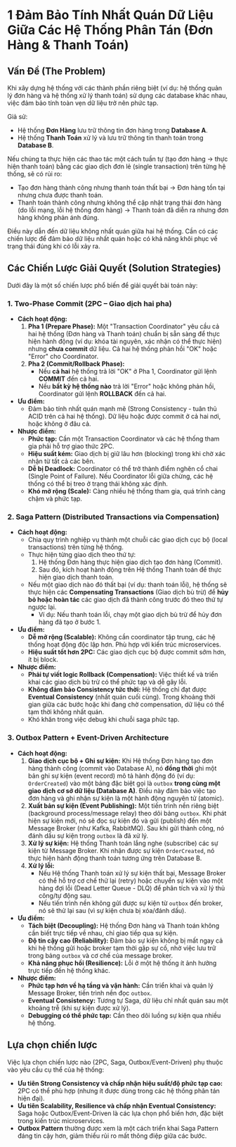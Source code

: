 # 1  Đảm Bảo Tính Nhất Quán Dữ Liệu Giữa Các Hệ Thống Phân Tán (Đơn Hàng & Thanh Toán)

## Vấn Đề (The Problem)

Khi xây dựng hệ thống với các thành phần riêng biệt (ví dụ: hệ thống quản lý đơn hàng và hệ thống xử lý thanh toán) sử dụng các database khác nhau, việc đảm bảo tính toàn vẹn dữ liệu trở nên phức tạp.

Giả sử:
*   Hệ thống **Đơn Hàng** lưu trữ thông tin đơn hàng trong **Database A**.
*   Hệ thống **Thanh Toán** xử lý và lưu trữ thông tin thanh toán trong **Database B**.

Nếu chúng ta thực hiện các thao tác một cách tuần tự (tạo đơn hàng -> thực hiện thanh toán) bằng các giao dịch đơn lẻ (single transaction) trên từng hệ thống, sẽ có rủi ro:
*   Tạo đơn hàng thành công nhưng thanh toán thất bại -> Đơn hàng tồn tại nhưng chưa được thanh toán.
*   Thanh toán thành công nhưng không thể cập nhật trạng thái đơn hàng (do lỗi mạng, lỗi hệ thống đơn hàng) -> Thanh toán đã diễn ra nhưng đơn hàng không phản ánh đúng.

Điều này dẫn đến dữ liệu không nhất quán giữa hai hệ thống. Cần có các chiến lược để đảm bảo dữ liệu nhất quán hoặc có khả năng khôi phục về trạng thái đúng khi có lỗi xảy ra.

## Các Chiến Lược Giải Quyết (Solution Strategies)

Dưới đây là một số chiến lược phổ biến để giải quyết bài toán này:

### 1. Two-Phase Commit (2PC – Giao dịch hai pha)

*   **Cách hoạt động:**
    1.  **Pha 1 (Prepare Phase):** Một "Transaction Coordinator" yêu cầu cả hai hệ thống (Đơn hàng và Thanh toán) chuẩn bị sẵn sàng để thực hiện hành động (ví dụ: khóa tài nguyên, xác nhận có thể thực hiện) nhưng **chưa commit** dữ liệu. Cả hai hệ thống phản hồi "OK" hoặc "Error" cho Coordinator.
    2.  **Pha 2 (Commit/Rollback Phase):**
        *   Nếu **cả hai** hệ thống trả lời "OK" ở Pha 1, Coordinator gửi lệnh **COMMIT** đến cả hai.
        *   Nếu **bất kỳ hệ thống nào** trả lời "Error" hoặc không phản hồi, Coordinator gửi lệnh **ROLLBACK** đến cả hai.
*   **Ưu điểm:**
    *   Đảm bảo tính nhất quán mạnh mẽ (Strong Consistency - tuân thủ ACID trên cả hai hệ thống). Dữ liệu hoặc được commit ở cả hai nơi, hoặc không ở đâu cả.
*   **Nhược điểm:**
    *   **Phức tạp:** Cần một Transaction Coordinator và các hệ thống tham gia phải hỗ trợ giao thức 2PC.
    *   **Hiệu suất kém:** Giao dịch bị giữ lâu hơn (blocking) trong khi chờ xác nhận từ tất cả các bên.
    *   **Dễ bị Deadlock:** Coordinator có thể trở thành điểm nghẽn cổ chai (Single Point of Failure). Nếu Coordinator lỗi giữa chừng, các hệ thống có thể bị treo ở trạng thái không xác định.
    *   **Khó mở rộng (Scale):** Càng nhiều hệ thống tham gia, quá trình càng chậm và phức tạp.

### 2. Saga Pattern (Distributed Transactions via Compensation)

*   **Cách hoạt động:**
    *   Chia quy trình nghiệp vụ thành một chuỗi các giao dịch cục bộ (local transactions) trên từng hệ thống.
    *   Thực hiện từng giao dịch theo thứ tự:
        1.  Hệ thống Đơn hàng thực hiện giao dịch tạo đơn hàng (Commit).
        2.  Sau đó, kích hoạt hành động trên Hệ thống Thanh toán để thực hiện giao dịch thanh toán.
    *   Nếu một giao dịch nào đó thất bại (ví dụ: thanh toán lỗi), hệ thống sẽ thực hiện các **Compensating Transactions** (Giao dịch bù trừ) để **hủy bỏ hoặc hoàn tác** các giao dịch đã thành công trước đó theo thứ tự ngược lại.
        *   Ví dụ: Nếu thanh toán lỗi, chạy một giao dịch bù trừ để hủy đơn hàng đã tạo ở bước 1.
*   **Ưu điểm:**
    *   **Dễ mở rộng (Scalable):** Không cần coordinator tập trung, các hệ thống hoạt động độc lập hơn. Phù hợp với kiến trúc microservices.
    *   **Hiệu suất tốt hơn 2PC:** Các giao dịch cục bộ được commit sớm hơn, ít bị block.
*   **Nhược điểm:**
    *   **Phải tự viết logic Rollback (Compensation):** Việc thiết kế và triển khai các giao dịch bù trừ có thể phức tạp và dễ gây lỗi.
    *   **Không đảm bảo Consistency tức thời:** Hệ thống chỉ đạt được **Eventual Consistency** (nhất quán cuối cùng). Trong khoảng thời gian giữa các bước hoặc khi đang chờ compensation, dữ liệu có thể tạm thời không nhất quán.
    *   Khó khăn trong việc debug khi chuỗi saga phức tạp.

### 3. Outbox Pattern + Event-Driven Architecture

*   **Cách hoạt động:**
    1.  **Giao dịch cục bộ + Ghi sự kiện:** Khi Hệ thống Đơn hàng tạo đơn hàng thành công (commit vào Database A), nó **đồng thời** ghi một bản ghi sự kiện (event record) mô tả hành động đó (ví dụ: `OrderCreated`) vào một bảng đặc biệt gọi là `outbox` **trong cùng một giao dịch cơ sở dữ liệu (Database A)**. Điều này đảm bảo việc tạo đơn hàng và ghi nhận sự kiện là một hành động nguyên tử (atomic).
    2.  **Xuất bản sự kiện (Event Publishing):** Một tiến trình nền riêng biệt (background process/message relay) theo dõi bảng `outbox`. Khi phát hiện sự kiện mới, nó sẽ đọc sự kiện đó và gửi (publish) đến một Message Broker (như Kafka, RabbitMQ). Sau khi gửi thành công, nó đánh dấu sự kiện trong `outbox` là đã xử lý.
    3.  **Xử lý sự kiện:** Hệ thống Thanh toán lắng nghe (subscribe) các sự kiện từ Message Broker. Khi nhận được sự kiện `OrderCreated`, nó thực hiện hành động thanh toán tương ứng trên Database B.
    4.  **Xử lý lỗi:**
        *   Nếu Hệ thống Thanh toán xử lý sự kiện thất bại, Message Broker có thể hỗ trợ cơ chế thử lại (retry) hoặc chuyển sự kiện vào một hàng đợi lỗi (Dead Letter Queue - DLQ) để phân tích và xử lý thủ công/tự động sau.
        *   Nếu tiến trình nền không gửi được sự kiện từ `outbox` đến broker, nó sẽ thử lại sau (vì sự kiện chưa bị xóa/đánh dấu).
*   **Ưu điểm:**
    *   **Tách biệt (Decoupling):** Hệ thống Đơn hàng và Thanh toán không cần biết trực tiếp về nhau, chỉ giao tiếp qua sự kiện.
    *   **Độ tin cậy cao (Reliability):** Đảm bảo sự kiện không bị mất ngay cả khi hệ thống gửi hoặc broker tạm thời gặp sự cố, nhờ việc lưu trữ trong bảng `outbox` và cơ chế của message broker.
    *   **Khả năng phục hồi (Resilience):** Lỗi ở một hệ thống ít ảnh hưởng trực tiếp đến hệ thống khác.
*   **Nhược điểm:**
    *   **Phức tạp hơn về hạ tầng và vận hành:** Cần triển khai và quản lý Message Broker, tiến trình nền đọc `outbox`.
    *   **Eventual Consistency:** Tương tự Saga, dữ liệu chỉ nhất quán sau một khoảng trễ (khi sự kiện được xử lý).
    *   **Debugging có thể phức tạp:** Cần theo dõi luồng sự kiện qua nhiều hệ thống.

## Lựa chọn chiến lược

Việc lựa chọn chiến lược nào (2PC, Saga, Outbox/Event-Driven) phụ thuộc vào yêu cầu cụ thể của hệ thống:

*   **Ưu tiên Strong Consistency và chấp nhận hiệu suất/độ phức tạp cao:** 2PC có thể phù hợp (nhưng ít được dùng trong các hệ thống phân tán hiện đại).
*   **Ưu tiên Scalability, Resilience và chấp nhận Eventual Consistency:** Saga hoặc Outbox/Event-Driven là các lựa chọn phổ biến hơn, đặc biệt trong kiến trúc microservices.
*   **Outbox Pattern** thường được xem là một cách triển khai Saga Pattern đáng tin cậy hơn, giảm thiểu rủi ro mất thông điệp giữa các bước.

